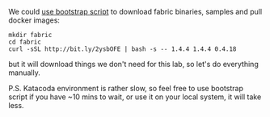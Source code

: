 We could [use bootstrap script](https://hyperledger-fabric.readthedocs.io/en/release-1.4/install.html) to download fabric binaries, samples and pull docker images: 

```
mkdir fabric
cd fabric
curl -sSL http://bit.ly/2ysbOFE | bash -s -- 1.4.4 1.4.4 0.4.18
```

but it will download things we don't need for this lab, so let's do everything manually.

P.S. Katacoda environment is rather slow, so feel free to use bootstrap script if you have ~10 mins to wait, or use it on your local system, it will take less.
